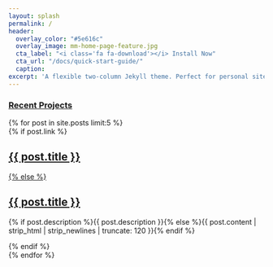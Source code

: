 ```yaml
---
layout: splash
permalink: /
header:
  overlay_color: "#5e616c"
  overlay_image: mm-home-page-feature.jpg
  cta_label: "<i class='fa fa-download'></i> Install Now"
  cta_url: "/docs/quick-start-guide/"
  caption:
excerpt: 'A flexible two-column Jekyll theme. Perfect for personal sites, blogs, and portfolios hosted on GitHub or your own server.<br /> <small><a href="https://github.com/mmistakes/minimal-mistakes/releases/tag/3.4.3">Latest release v3.4.3</a></small><br /><br /> {::nomarkdown}<iframe style="display: inline-block;" src="https://ghbtns.com/github-btn.html?user=mmistakes&repo=minimal-mistakes&type=star&count=true&size=large" frameborder="0" scrolling="0" width="160px" height="30px"></iframe> <iframe style="display: inline-block;" src="https://ghbtns.com/github-btn.html?user=mmistakes&repo=minimal-mistakes&type=fork&count=true&size=large" frameborder="0" scrolling="0" width="158px" height="30px"></iframe>{:/nomarkdown}'
---
```


<div id="index">
  <h3><a href="{{ site.url}}/posts/">Recent Projects</a></h3>
  {% for post in site.posts limit:5 %}    
  <article>
    {% if post.link %}
      <h2 class="link-post"><a href="{{ site.url }}{{ post.url }}" title="{{ post.title }}">{{ post.title }}</a> <a href="{{ post.link }}" target="_blank" title="{{ post.title }}"><i class="fa fa-link"></i></h2>
    {% else %}
      <h2><a href="{{ site.url }}{{ post.url }}" title="{{ post.title }}">{{ post.title }}</a></h2>
      <p>{% if post.description %}{{ post.description }}{% else %}{{ post.content | strip_html | strip_newlines | truncate: 120 }}{% endif %}</p>
    {% endif %}
  </article>
  {% endfor %}
</div>
